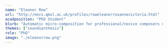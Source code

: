 ```yaml
---
name: "Eleanor Row"
url: "http://eecs.qmul.ac.uk/profiles/roweleanorroxannevictoria.html"
acadposition: "PhD Student"
blurb: "Automatic micro-composition for professional/novice composers using generative models as creativity support tools"
themes: ["soundsynthesis"]
role: "PhD"
image: "./eleanorrow.png"
---
```

